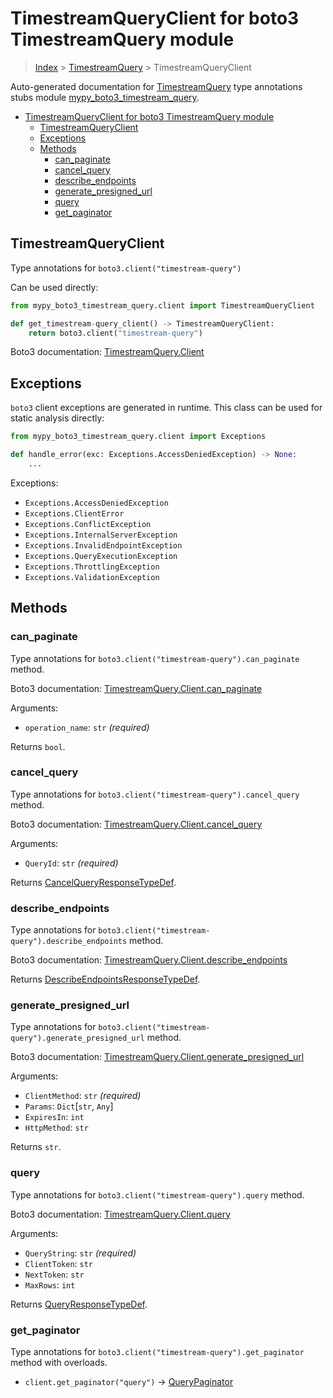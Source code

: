 # TimestreamQueryClient for boto3 TimestreamQuery module

> [Index](..) > [TimestreamQuery](.) > TimestreamQueryClient

Auto-generated documentation for
[TimestreamQuery](https://boto3.amazonaws.com/v1/documentation/api/1.17.72/reference/services/timestream-query.html#TimestreamQuery)
type annotations stubs module
[mypy_boto3_timestream_query](https://pypi.org/project/mypy-boto3-timestream-query/).

- [TimestreamQueryClient for boto3 TimestreamQuery module](#timestreamqueryclient-for-boto3-timestreamquery-module)
  - [TimestreamQueryClient](#timestreamqueryclient)
  - [Exceptions](#exceptions)
  - [Methods](#methods)
    - [can_paginate](#can_paginate)
    - [cancel_query](#cancel_query)
    - [describe_endpoints](#describe_endpoints)
    - [generate_presigned_url](#generate_presigned_url)
    - [query](#query)
    - [get_paginator](#get_paginator)

## TimestreamQueryClient

Type annotations for `boto3.client("timestream-query")`

Can be used directly:

```python
from mypy_boto3_timestream_query.client import TimestreamQueryClient

def get_timestream-query_client() -> TimestreamQueryClient:
    return boto3.client("timestream-query")
```

Boto3 documentation:
[TimestreamQuery.Client](https://boto3.amazonaws.com/v1/documentation/api/1.17.72/reference/services/timestream-query.html#TimestreamQuery.Client)

## Exceptions

`boto3` client exceptions are generated in runtime. This class can be used for
static analysis directly:

```python
from mypy_boto3_timestream_query.client import Exceptions

def handle_error(exc: Exceptions.AccessDeniedException) -> None:
    ...
```

Exceptions:

- `Exceptions.AccessDeniedException`
- `Exceptions.ClientError`
- `Exceptions.ConflictException`
- `Exceptions.InternalServerException`
- `Exceptions.InvalidEndpointException`
- `Exceptions.QueryExecutionException`
- `Exceptions.ThrottlingException`
- `Exceptions.ValidationException`

## Methods

### can_paginate

Type annotations for `boto3.client("timestream-query").can_paginate` method.

Boto3 documentation:
[TimestreamQuery.Client.can_paginate](https://boto3.amazonaws.com/v1/documentation/api/1.17.72/reference/services/timestream-query.html#TimestreamQuery.Client.can_paginate)

Arguments:

- `operation_name`: `str` *(required)*

Returns `bool`.

### cancel_query

Type annotations for `boto3.client("timestream-query").cancel_query` method.

Boto3 documentation:
[TimestreamQuery.Client.cancel_query](https://boto3.amazonaws.com/v1/documentation/api/1.17.72/reference/services/timestream-query.html#TimestreamQuery.Client.cancel_query)

Arguments:

- `QueryId`: `str` *(required)*

Returns
[CancelQueryResponseTypeDef](./type_defs.md#cancelqueryresponsetypedef).

### describe_endpoints

Type annotations for `boto3.client("timestream-query").describe_endpoints`
method.

Boto3 documentation:
[TimestreamQuery.Client.describe_endpoints](https://boto3.amazonaws.com/v1/documentation/api/1.17.72/reference/services/timestream-query.html#TimestreamQuery.Client.describe_endpoints)

Returns
[DescribeEndpointsResponseTypeDef](./type_defs.md#describeendpointsresponsetypedef).

### generate_presigned_url

Type annotations for `boto3.client("timestream-query").generate_presigned_url`
method.

Boto3 documentation:
[TimestreamQuery.Client.generate_presigned_url](https://boto3.amazonaws.com/v1/documentation/api/1.17.72/reference/services/timestream-query.html#TimestreamQuery.Client.generate_presigned_url)

Arguments:

- `ClientMethod`: `str` *(required)*
- `Params`: `Dict`\[`str`, `Any`\]
- `ExpiresIn`: `int`
- `HttpMethod`: `str`

Returns `str`.

### query

Type annotations for `boto3.client("timestream-query").query` method.

Boto3 documentation:
[TimestreamQuery.Client.query](https://boto3.amazonaws.com/v1/documentation/api/1.17.72/reference/services/timestream-query.html#TimestreamQuery.Client.query)

Arguments:

- `QueryString`: `str` *(required)*
- `ClientToken`: `str`
- `NextToken`: `str`
- `MaxRows`: `int`

Returns [QueryResponseTypeDef](./type_defs.md#queryresponsetypedef).

### get_paginator

Type annotations for `boto3.client("timestream-query").get_paginator` method
with overloads.

- `client.get_paginator("query")` ->
  [QueryPaginator](./paginators.md#querypaginator)
